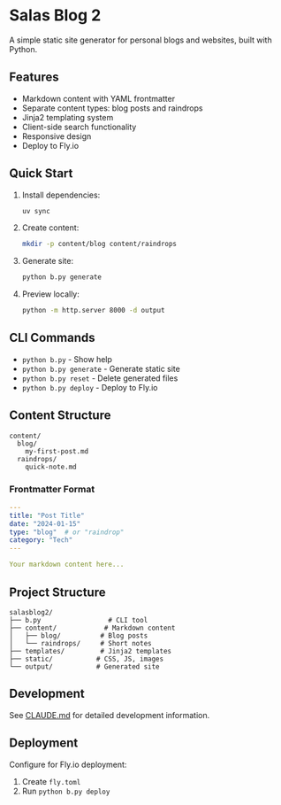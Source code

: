 # Salas Blog 2

A simple static site generator for personal blogs and websites, built with Python.

## Features

- Markdown content with YAML frontmatter
- Separate content types: blog posts and raindrops
- Jinja2 templating system
- Client-side search functionality
- Responsive design
- Deploy to Fly.io

## Quick Start

1. Install dependencies:
   ```bash
   uv sync
   ```

2. Create content:
   ```bash
   mkdir -p content/blog content/raindrops
   ```

3. Generate site:
   ```bash
   python b.py generate
   ```

4. Preview locally:
   ```bash
   python -m http.server 8000 -d output
   ```

## CLI Commands

- `python b.py` - Show help
- `python b.py generate` - Generate static site
- `python b.py reset` - Delete generated files
- `python b.py deploy` - Deploy to Fly.io

## Content Structure

```
content/
  blog/
    my-first-post.md
  raindrops/
    quick-note.md
```

### Frontmatter Format

```yaml
---
title: "Post Title"
date: "2024-01-15"
type: "blog"  # or "raindrop"
category: "Tech"
---

Your markdown content here...
```

## Project Structure

```
salasblog2/
├── b.py                 # CLI tool
├── content/            # Markdown content
│   ├── blog/          # Blog posts
│   └── raindrops/     # Short notes
├── templates/         # Jinja2 templates
├── static/           # CSS, JS, images
└── output/           # Generated site
```

## Development

See [CLAUDE.md](CLAUDE.md) for detailed development information.

## Deployment

Configure for Fly.io deployment:

1. Create `fly.toml`
2. Run `python b.py deploy`